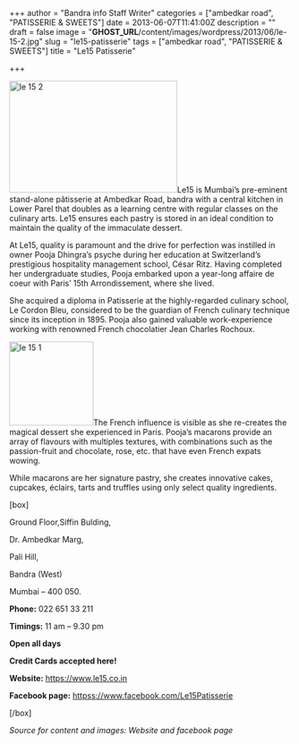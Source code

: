 +++
author = "Bandra info Staff Writer"
categories = ["ambedkar road", "PATISSERIE &amp; SWEETS"]
date = 2013-06-07T11:41:00Z
description = ""
draft = false
image = "__GHOST_URL__/content/images/wordpress/2013/06/le-15-2.jpg"
slug = "le15-patisserie"
tags = ["ambedkar road", "PATISSERIE &amp; SWEETS"]
title = "Le15 Patisserie"

+++


<p><a href="https://i1.wp.com/bandra.info/wp-content/uploads/2013/06/le-15-2.jpg?ssl=1"><img loading="lazy" class="size-medium wp-image-2910 alignright" alt="le 15 2" src="https://i1.wp.com/bandra.info/wp-content/uploads/2013/06/le-15-2.jpg?resize=300%2C200&#038;ssl=1" width="300" height="200" srcset="https://i1.wp.com/bandra.info/wp-content/uploads/2013/06/le-15-2.jpg?resize=300%2C200&amp;ssl=1 300w, https://i1.wp.com/bandra.info/wp-content/uploads/2013/06/le-15-2.jpg?w=480&amp;ssl=1 480w" sizes="(max-width: 300px) 100vw, 300px" data-recalc-dims="1" /></a>Le15 is Mumbai&#8217;s pre-eminent stand-alone pâtisserie at Ambedkar Road, bandra with a central kitchen in Lower Parel that doubles as a learning centre with regular classes on the culinary arts. Le15 ensures each pastry is stored in an ideal condition to maintain the quality of the immaculate dessert.</p>
<p>At Le15, quality is paramount and the drive for perfection was instilled in owner Pooja Dhingra&#8217;s psyche during her education at Switzerland&#8217;s prestigious hospitality management school, César Ritz. Having completed her undergraduate studies, Pooja embarked upon a year-long affaire de coeur with Paris&#8217; 15th Arrondissement, where she lived.</p>
<p>She acquired a diploma in Patisserie at the highly-regarded culinary school, Le Cordon Bleu, considered to be the guardian of French culinary technique since its inception in 1895. Pooja also gained valuable work-experience working with renowned French chocolatier Jean Charles Rochoux.</p>
<p><a href="https://i0.wp.com/bandra.info/wp-content/uploads/2013/06/le-15-1.jpg?ssl=1"><img loading="lazy" class="size-thumbnail wp-image-2909 alignleft" alt="le 15 1" src="https://i0.wp.com/bandra.info/wp-content/uploads/2013/06/le-15-1.jpg?resize=150%2C150&#038;ssl=1" width="150" height="150" srcset="https://i0.wp.com/bandra.info/wp-content/uploads/2013/06/le-15-1.jpg?resize=150%2C150&amp;ssl=1 150w, https://i0.wp.com/bandra.info/wp-content/uploads/2013/06/le-15-1.jpg?zoom=2&amp;resize=150%2C150&amp;ssl=1 300w" sizes="(max-width: 150px) 100vw, 150px" data-recalc-dims="1" /></a>The French influence is visible as she re-creates the magical dessert she experienced in Paris. Pooja&#8217;s macarons provide an array of flavours with multiples textures, with combinations such as the passion-fruit and chocolate, rose, etc. that have even French expats wowing.</p>
<p>While macarons are her signature pastry, she creates innovative cakes, cupcakes, éclairs, tarts and truffles using only select quality ingredients.</p>
<p>[box]</p>
<p>Ground Floor,Siffin Bulding,</p>
<p>Dr. Ambedkar Marg,</p>
<p>Pali Hill,</p>
<p>Bandra (West)</p>
<p>Mumbai – 400 050.</p>
<p><strong>Phone:</strong> 022 651 33 211</p>
<p><strong>Timings:</strong> 11 am – 9.30 pm</p>
<p><strong>Open all days</strong></p>
<p><strong>Credit Cards accepted here!</strong></p>
<p><strong>Website:</strong> <a href="https://www.le15.co.in">https://www.le15.co.in</a></p>
<p><strong>Facebook page:</strong> <a href="httpss://www.facebook.com/Le15Patisserie">httpss://www.facebook.com/Le15Patisserie</a></p>
<p>[/box]</p>
<p><em>Source for content and images: Website and facebook page</em></p>



